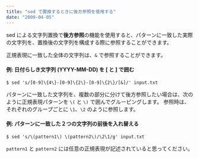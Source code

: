 ```yaml
---
title: "sed で置換するときに後方参照を使用する"
date: "2009-04-05"
---
```


sed による文字列置換で**後方参照**の機能を使用すると、パターンに一致した実際の文字列を、置換後の文字列を構成する際に参照することができます。

正規表現に一致した全体の文字列は、`&` で参照することができます。

#### 例: 日付らしき文字列 (YYYY-MM-DD) を [ と ] で囲む

~~~
$ sed 's/[0-9]\{4\}-[0-9]\{2\}-[0-9]\{2\}/[&]/' input.txt
~~~

パターンに一致した文字列を、複数の部分に分けて後方参照したい場合は、次のように正規表現パターンを `\(` と `\)` で囲んでグルーピングします。
参照時は、それぞれのグループごとに `\1`、`\2` のように参照します。

#### 例: パターンに一致した２つの文字列の前後を入れ替える

~~~
$ sed 's/\(pattern1\) \(pattern2\)/\2\1/g' input.txt
~~~

`pattern1` と `pattern2` には任意の正規表現が記述されていると思ってください。

